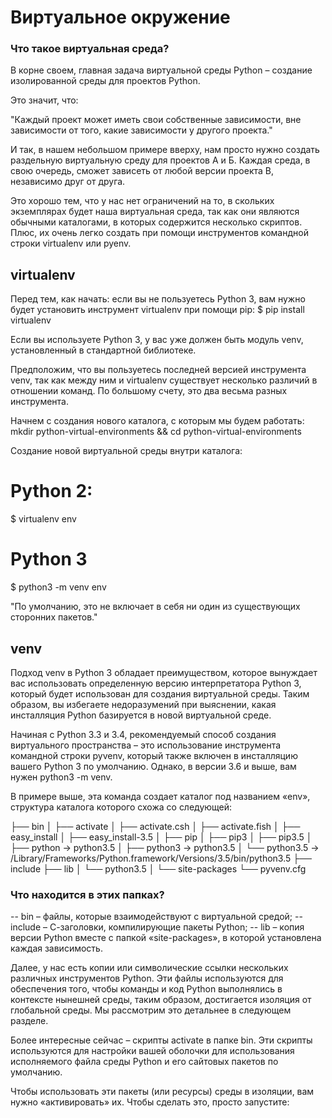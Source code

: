 # Виртуальное окружение 

### Что такое виртуальная среда?
В корне своем, главная задача виртуальной среды Python – создание изолированной среды для проектов Python.

Это значит, что:

"Каждый проект может иметь свои собственные зависимости, вне зависимости от того, какие зависимости у другого проекта."

И так, в нашем небольшом примере вверху, нам просто нужно создать раздельную виртуальную среду для проектов А и Б. Каждая среда, в свою очередь, сможет зависеть от любой версии проекта В, независимо друг от друга.

Это хорошо тем, что у нас нет ограничений на то, в скольких экземплярах будет наша виртуальная среда, так как они являются обычными каталогами, в которых содержится несколько скриптов. Плюс, их очень легко создать при помощи инструментов командной строки virtualenv или pyenv.

## virtualenv

Перед тем, как начать: если вы не пользуетесь Python 3, вам нужно будет установить инструмент virtualenv при помощи pip:
$ pip install virtualenv

Если вы используете Python 3, у вас уже должен быть модуль venv, установленный в стандартной библиотеке.

Предположим, что вы пользуетесь последней версией инструмента venv, так как между ним и virtualenv существует несколько различий в отношении команд. По большому счету, это два весьма разных инструмента.

Начнем с создания нового каталога, с которым мы будем работать:
mkdir python-virtual-environments && cd python-virtual-environments

Создание новой виртуальной среды внутри каталога:
# Python 2:
$ virtualenv env
 
# Python 3
$ python3 -m venv env

"По умолчанию, это не включает в себя ни один из существующих сторонних пакетов."

## venv
Подход venv в Python 3 обладает преимуществом, которое вынуждает вас использовать определенную версию интерпретатора Python 3, который будет использован для создания виртуальной среды. Таким образом, вы избегаете недоразумений при выяснении, какая инсталляция Python базируется в новой виртуальной среде.

Начиная с Python 3.3 и 3.4, рекомендуемый способ создания виртуального пространства – это использование инструмента командной строки pyvenv, который также включен в инсталляцию вашего Python 3 по умолчанию. Однако, в версии 3.6 и выше, вам нужен python3 -m venv.

В примере выше, эта команда создает каталог под названием «env», структура каталога которого схожа со следующей:

├── bin
│   ├── activate
│   ├── activate.csh
│   ├── activate.fish
│   ├── easy_install
│   ├── easy_install-3.5
│   ├── pip
│   ├── pip3
│   ├── pip3.5
│   ├── python -> python3.5
│   ├── python3 -> python3.5
│   └── python3.5 -> /Library/Frameworks/Python.framework/Versions/3.5/bin/python3.5
├── include
├── lib
│   └── python3.5
│       └── site-packages
└── pyvenv.cfg

### Что находится в этих папках?
-- bin – файлы, которые взаимодействуют с виртуальной средой;
-- include – С-заголовки, компилирующие пакеты Python;
-- lib – копия версии Python вместе с папкой «site-packages», в которой установлена каждая зависимость.

Далее, у нас есть копии или символические ссылки нескольких различных инструментов Python. Эти файлы используются для обеспечения того, чтобы команды и код Python выполнялись в контексте нынешней среды, таким образом, достигается изоляция от глобальной среды. Мы рассмотрим это детальнее в следующем разделе.

Более интересные сейчас – скрипты activate в папке bin. Эти скрипты используются для настройки вашей оболочки для использования исполняемого файла среды Python и его сайтовых пакетов по умолчанию.

Чтобы использовать эти пакеты (или ресурсы) среды в изоляции, вам нужно «активировать» их. Чтобы сделать это, просто запустите:
